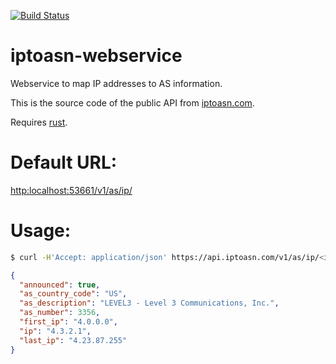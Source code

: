 [![Build Status](https://travis-ci.org/jedisct1/iptoasn-webservice.svg?branch=master)](https://travis-ci.org/jedisct1/iptoasn-webservice)

# iptoasn-webservice

Webservice to map IP addresses to AS information.

This is the source code of the public API from [iptoasn.com](https://iptoasn.com).

Requires [rust](https://www.rust-lang.org/).

# Default URL:
[http:localhost:53661/v1/as/ip/](http:localhost:53661/v1/as/ip/)

# Usage:

```sh
$ curl -H'Accept: application/json' https://api.iptoasn.com/v1/as/ip/<ip address>
```
```json
{
  "announced": true,
  "as_country_code": "US",
  "as_description": "LEVEL3 - Level 3 Communications, Inc.",
  "as_number": 3356,
  "first_ip": "4.0.0.0",
  "ip": "4.3.2.1",
  "last_ip": "4.23.87.255"
}
```
